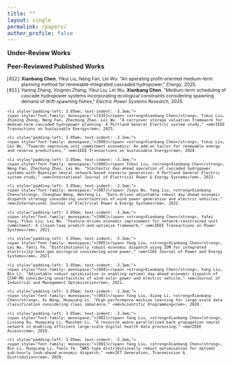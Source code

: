 ```yaml
---
title: ""
layout: single
permalink: /papers/
author_profile: false
---
```

<strong>Under-Review Works</strong>



<strong>Peer-Reviewed Published Works</strong>

<ul style="font-size: 75%; list-style: none; margin: 0; padding: 0;">
    <li style="padding-left: 3.05em; text-indent: -3.3em;">
    <span style="font-family: monospace;">[012]</span> <strong>Xianbang Chen</strong>, Yikui Liu, Neng Fan, Lei Wu. "An operating profit-oriented medium-term planning method for renewable-integrated cascaded hydropower," <em>Energy</em>, 2025.
  </li>
</ul>  

<ul style="font-size: 75%; list-style: none; margin: 0; padding: 0;">
    <li style="padding-left: 3.05em; text-indent: -3.3em;">
    <span style="font-family: monospace;">[011]</span> Yaning Zhang, Yingmin Zhang, Yikui Liu, Lei Wu, <strong>Xianbang Chen</strong>. "Medium-term scheduling of cascade hydropower systems incorporating ecological constraints considering spawning demand of drift-spawning fishes," <em>Electric Power Systems Research</em>, 2025.
  </li>

    <li style="padding-left: 3.05em; text-indent: -3.3em;">
    <span style="font-family: monospace;">[010]</span> <strong>Xianbang Chen</strong>, Yikui Liu, Zhiming Zhong, Neng Fan, Zhechong Zhao, Lei Wu. "A carryover storage valuation framework for medium-term cascaded hydropower planning: A Portland General Electric system study," <em>IEEE Transactions on Sustainable Energy</em>, 2025.
  </li>

    <li style="padding-left: 3.05em; text-indent: -3.3em;">
    <span style="font-family: monospace;">[009]</span> <strong>Xianbang Chen</strong>, Yikui Liu, Lei Wu. "Towards improving unit commitment economics: An add-on tailor for renewable energy and reserve predictions," <em>IEEE Transactions on Sustainable Energy</em>, 2024.
  </li>

    <li style="padding-left: 3.05em; text-indent: -3.3em;">
    <span style="font-family: monospace;">[008]</span> Yikui Liu, <strong>Xianbang Chen</strong>, Neng Fan, Zhechong Zhao, Lei Wu. "Stochastic day-ahead operation of cascaded hydropower systems with Bayesian neural network-based scenario generation: A Portland General Electric system study," <em>International Journal of Electrical Power & Energy Systems</em>, 2023.
  </li>

    <li style="padding-left: 3.05em; text-indent: -3.3em;">
    <span style="font-family: monospace;">[007]</span> Jiayu Wu, Yang Liu, <strong>Xianbang Chen</strong>, Changhao Wang, Wenfeng Li. "Data-driven adjustable robust day-ahead economic dispatch strategy considering uncertainties of wind power generation and electric vehicles," <em>International Journal of Electrical Power & Energy Systems</em>, 2022.
  </li>

    <li style="padding-left: 3.05em; text-indent: -3.3em;">
    <span style="font-family: monospace;">[006]</span> <strong>Xianbang Chen</strong>, Yafei Yang, Yikui Liu, Lei Wu. "Feature-driven economic improvement for network-constrained unit commitment: A closed-loop predict-and-optimize framework," <em>IEEE Transactions on Power Systems</em>, 2021.
  </li>

    <li style="padding-left: 3.05em; text-indent: -3.3em;">
    <span style="font-family: monospace;">[005]</span> Yang Liu, <strong>Xianbang Chen</strong>, Lei Wu, Yanli Ye. "Distributionally robust economic dispatch using IDM for integrated electricity-heat-gas microgrid considering wind power," <em>CSEE Journal of Power and Energy Systems</em>, 2021.
  </li>

    <li style="padding-left: 3.05em; text-indent: -3.3em;">
    <span style="font-family: monospace;">[004]</span> <strong>Xianbang Chen</strong>, Yang Liu, Bin Li. "Adjustable robust optimization in enabling optimal day-ahead economic dispatch of CCHP-MG considering uncertainties of wind-solar power and electric vehicle," <em>Journal of Industrial and Management Optimization</em>, 2021.
  </li>
    
    <li style="padding-left: 3.05em; text-indent: -3.3em;">
    <span style="font-family: monospace;">[003]</span> Yang Liu, Xiang Li, <strong>Xianbang Chen</strong>, Xi Wang, Huaqiang Li. "High‐performance machine learning for large‐scale data classification considering class imbalance," <em>Scientific Programming</em>, 2020.
  </li>

    <li style="padding-left: 3.05em; text-indent: -3.3em;">
    <span style="font-family: monospace;">[002]</span> Yang Liu, <strong>Xianbang Chen</strong>, Lixiong Xu, Huaqiang Li, Maozhen Li. "A resource aware parallelized back propagation neural network in enabling efficient large-scale digital health data processing," <em>IEEE Access</em>, 2019.
  </li>

    <li style="padding-left: 3.05em; text-indent: -3.3em;">
    <span style="font-family: monospace;">[001]</span> Yang Liu, <strong>Xianbang Chen</strong>, Bin Li, Huaqiang Li, Yanli Ye. "WKS‐type distributionally robust optimisation for optimal sub‐hourly look‐ahead economic dispatch," <em>IET Generation, Transmission & Distribution</em>, 2020.

  </li>
</ul>
